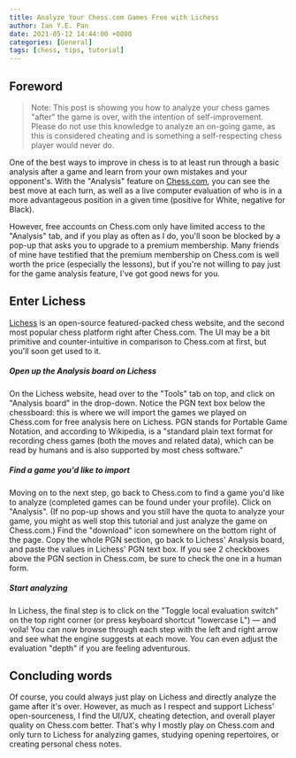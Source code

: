 ```yaml
---
title: Analyze Your Chess.com Games Free with Lichess
author: Ian Y.E. Pan
date: 2021-05-12 14:44:00 +0800
categories: [General]
tags: [chess, tips, tutorial]
---
```


## Foreword

> Note: This post is showing you how to analyze your chess games
> "after" the game is over, with the intention of
> self-improvement. Please do not use this knowledge to analyze an
> on-going game, as this is considered cheating and is something a
> self-respecting chess player would never do.

One of the best ways to improve in chess is to at least run through a
basic analysis after a game and learn from your own mistakes and your
opponent's. With the "Analysis" feature on
[Chess.com](https://chess.com), you can see the best move at each
turn, as well as a live computer evaluation of who is in a more
advantageous position in a given time (positive for White, negative
for Black).

However, free accounts on Chess.com only have limited access to the
"Analysis" tab, and if you play as often as I do, you'll soon be
blocked by a pop-up that asks you to upgrade to a premium
membership. Many friends of mine have testified that the premium
membership on Chess.com is well worth the price (especially the
lessons), but if you're not willing to pay just for the game analysis
feature, I've got good news for you.

## Enter Lichess

[Lichess](https://lichess.org) is an open-source featured-packed chess
website, and the second most popular chess platform right after
Chess.com. The UI may be a bit primitive and counter-intuitive in
comparison to Chess.com at first, but you'll soon get used to it.


##### Open up the Analysis board on Lichess

On the Lichess website, head over to the "Tools" tab on top, and click
on "Analysis board" in the drop-down. Notice the PGN text box below
the chessboard: this is where we will import the games we played on
Chess.com for free analysis here on Lichess. PGN stands for Portable
Game Notation, and according to Wikipedia, is a "standard plain text
format for recording chess games (both the moves and related data),
which can be read by humans and is also supported by most chess
software."

##### Find a game you'd like to import

Moving on to the next step, go back to Chess.com to find a game you'd
like to analyze (completed games can be found under your
profile). Click on "Analysis". (If no pop-up shows and you still have
the quota to analyze your game, you might as well stop this tutorial
and just analyze the game on Chess.com.) Find the "download" icon
somewhere on the bottom right of the page. Copy the whole PGN section,
go back to Lichess' Analysis board, and paste the values in Lichess'
PGN text box. If you see 2 checkboxes above the PGN section in
Chess.com, be sure to check the one in a human form.

##### Start analyzing

In Lichess, the final step is to click on the "Toggle local evaluation
switch" on the top right corner (or press keyboard shortcut "lowercase
L") &mdash; and voila! You can now browse through each step with the
left and right arrow and see what the engine suggests at each
move. You can even adjust the evaluation "depth" if you are feeling
adventurous.

## Concluding words

Of course, you could always just play on Lichess and directly analyze
the game after it's over. However, as much as I respect and support
Lichess' open-sourceness, I find the UI/UX, cheating detection, and
overall player quality on Chess.com better. That's why I mostly play
on Chess.com and only turn to Lichess for analyzing games, studying
opening repertoires, or creating personal chess notes.
